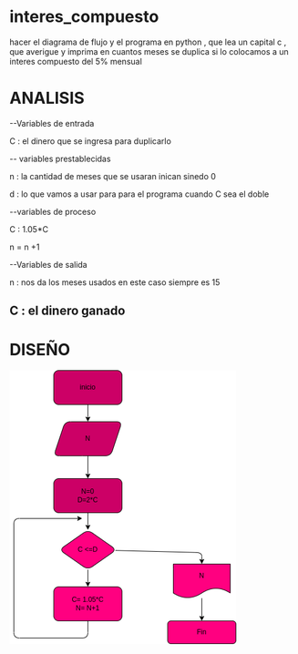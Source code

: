 # interes_compuesto
hacer el diagrama de flujo y el programa en python , que lea un capital c , que averigue y imprima en cuantos meses se duplica si lo colocamos a un interes compuesto del 5% mensual

# ANALISIS

--Variables de entrada 

C : el dinero que se ingresa para duplicarlo

-- variables prestablecidas

n : la cantidad de meses que se usaran inican sinedo 0

d : lo que vamos a usar para para el programa cuando C sea el doble

--variables de proceso

C : 1.05*C

n = n +1

--Variables de salida

n : nos da los meses usados en este caso siempre es 15

C : el dinero ganado
--
# DISEÑO

![Diagrama de flujo](diagrama.png "diagrama de flujo")

